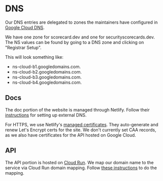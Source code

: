 # DNS

Our DNS entries are delegated to zones the maintainers have configured in [Google Cloud DNS](https://cloud.google.com/dns).

We have one zone for scorecard.dev and one for securityscorecards.dev.
The NS values can be found by going to a DNS zone and clicking on "Registrar Setup".

This will look something like:
* ns-cloud-b1.googledomains.com.
* ns-cloud-b2.googledomains.com.
* ns-cloud-b3.googledomains.com.
* ns-cloud-b4.googledomains.com.

## Docs

The doc portion of the website is managed through Netlify. Follow their 
[instructions](https://docs.netlify.com/domains-https/custom-domains/configure-external-dns/)
for setting up external DNS.

For HTTPS, we use Netlify's [managed certificates](https://docs.netlify.com/domains-https/https-ssl/#netlify-managed-certificates).
They auto-generate and renew Let's Encrypt certs for the site.
We don't currently set CAA records, as we also have certificates for the API hosted on Google Cloud.

## API

The API portion is hosted on [Cloud Run](https://cloud.google.com/run).
We map our domain name to the service via Cloud Run domain mapping.
Follow [these instructions](https://cloud.google.com/run/docs/mapping-custom-domains#map) to do the mapping.